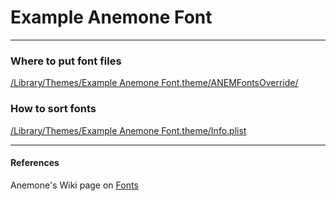 # Example Anemone Font
_____________

### Where to put font files
 
[/Library/Themes/Example Anemone Font.theme/ANEMFontsOverride/](https://github.com/Anemone-Fonts/Example_Anemone_Fonts/tree/master/Example_Anemone_Font/Library/Themes/Example%20Anemone%20Font.theme/ANEMFontsOverride)

### How to sort fonts

[/Library/Themes/Example Anemone Font.theme/Info.plist](https://github.com/Anemone-Fonts/Example_Anemone_Fonts/blob/master/Example_Anemone_Font/Library/Themes/Example%20Anemone%20Font.theme/Info.plist)


______________
#### References
Anemone's Wiki page on [Fonts](https://github.com/AnemoneTeam/Anemone/wiki/Fonts)

